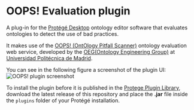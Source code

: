 # OOPS! Evaluation plugin
A plug-in for the [Protégé Desktop](http://protege.stanford.edu/) ontology editor software that evaluates ontologies to detect the use of bad practices.

It makes use of the [OOPS! (OntOlogy Pitfall Scanner)](http://oops.linkeddata.es/) ontology evaluation web service, developed by the [OEG(Ontology Engineering Group)](http://www.oeg-upm.net/) at [Universidad Politécnica de Madrid](http://fi.upm.es/).

You can see in the following figure a screenshot of the plugin UI:
![OOPS! plugin screenshot](http://oi67.tinypic.com/bdo6ko.jpg)

To install the plugin before it is published in the [Protege Plugin Library](http://protegewiki.stanford.edu/wiki/Protege_Plugin_Library), download the latest release of this repository and place the **.jar** file inside the ``plugins`` folder of your Protégé installation.
